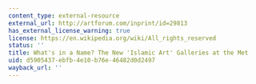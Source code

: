 ```yaml
---
content_type: external-resource
external_url: http://artforum.com/inprint/id=29813
has_external_license_warning: true
license: https://en.wikipedia.org/wiki/All_rights_reserved
status: ''
title: What's in a Name? The New 'Islamic Art' Galleries at the Met
uid: d5905437-ebfb-4e10-b76e-46482d0d2497
wayback_url: ''
---
```

